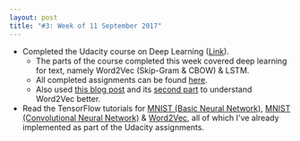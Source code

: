 ```yaml
---
layout: post
title: "#3: Week of 11 September 2017"
---
```


- Completed the Udacity course on Deep Learning ([Link](https://www.udacity.com/course/deep-learning--ud730)).
  - The parts of the course completed this week covered deep learning for text, namely Word2Vec (Skip-Gram & CBOW) & LSTM.
  - All completed assignments can be found [here](https://github.com/SuyashLakhotia/DeepLearningAssignments).
  - Also used [this blog post](http://mccormickml.com/2016/04/19/word2vec-tutorial-the-skip-gram-model/) and its [second part](http://mccormickml.com/2017/01/11/word2vec-tutorial-part-2-negative-sampling/) to understand Word2Vec better.
- Read the TensorFlow tutorials for [MNIST (Basic Neural Network)](https://www.tensorflow.org/get_started/mnist/beginners), [MNIST (Convolutional Neural Network)](https://www.tensorflow.org/get_started/mnist/pros) & [Word2Vec](https://www.tensorflow.org/tutorials/word2vec), all of which I've already implemented as part of the Udacity assignments.
